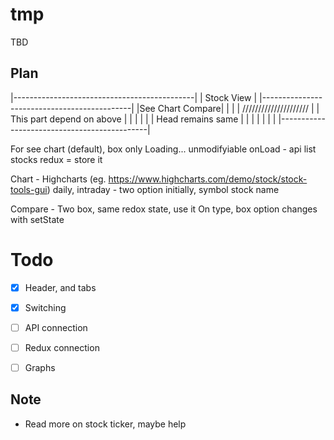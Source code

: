 # tmp
TBD

## Plan

|---------------------------------------------|
|                Stock View                   |
|---------------------------------------------|
|See Chart                             Compare|
|                                             |
|        /////////////////////                |
|      This part depend on above              |
|                                             |
|                                             |
|               Head remains same             |
|                                             |
|                                             |
|                                             |
|---------------------------------------------|

For see chart (default), box only Loading... unmodifyiable
onLoad - api list stocks
redux = store it

Chart - Highcharts (eg. https://www.highcharts.com/demo/stock/stock-tools-gui)
daily, intraday - two option initially, symbol stock name

Compare - Two box, same redox state, use it
On type, box option changes with setState

# Todo

*[x] Header, and tabs

*[x] Switching

*[ ] API connection

*[ ] Redux connection

*[ ] Graphs

## Note

* Read more on stock ticker, maybe help
